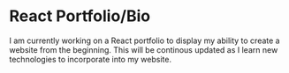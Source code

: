 # React Portfolio/Bio

I am currently working on a React portfolio to display my ability to create a website from the beginning. This will be continous updated as I learn new technologies to incorporate into my website.
